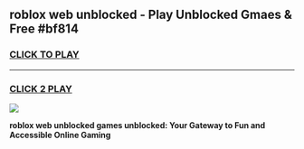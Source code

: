 
## roblox web unblocked - Play Unblocked Gmaes & Free #bf814
<h3>
<a href="https://news.freeplayer.one?title=roblox_web_unblocked&ref=24F">CLICK TO PLAY</a></h3>
<hr>

<h3>
<a href="https://news.freeplayer.one?title=roblox_web_unblocked&ref=24F">CLICK 2 PLAY</a>
  
</h3>

<a href="https://news.freeplayer.one?title=roblox_web_unblocked&ref=24F/"><img src="https://clearcache.store/games.png"></a>


**roblox web unblocked games unblocked: Your Gateway to Fun and Accessible Online Gaming**
